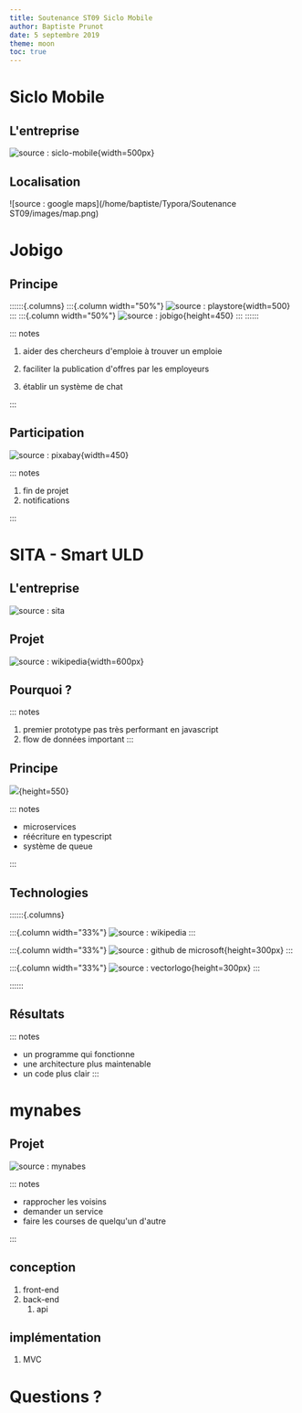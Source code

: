 ```yaml
---
title: Soutenance ST09 Siclo Mobile
author: Baptiste Prunot
date: 5 septembre 2019
theme: moon
toc: true
---
```


# Siclo Mobile

## L'entreprise

![source : siclo-mobile](images/siclo.png){width=500px}

##  Localisation
![source : google maps](/home/baptiste/Typora/Soutenance ST09/images/map.png)

# Jobigo

## Principe
::::::{.columns}
:::{.column width="50%"}
![source : playstore](images/jobigo.png){width=500}
:::
:::{.column width="50%"}
![source : jobigo](images/jobigo_app_1.jpg){height=450}
:::
::::::

::: notes

   1. aider des chercheurs d'emploie à trouver un emploie

   1. faciliter la publication d'offres par les employeurs

   1. établir un système de chat

:::

## Participation

![source : pixabay](images/notification.png){width=450}

::: notes

   1. fin de projet
   1. notifications

:::

# SITA - Smart ULD

##  L'entreprise

![source : sita](images/sita.png)

## Projet

![source : wikipedia](images/uld.jpg){width=600px}

## Pourquoi ?

::: notes
   1. premier prototype pas très performant en javascript
   1. flow de données important
:::

## Principe
![](images/sita_overview.png){height=550}

::: notes

   + microservices
   + réécriture en typescript
   + système de queue

:::

## Technologies


::::::{.columns}

:::{.column width="33%"}
  ![source : wikipedia](images/node.png)
:::

:::{.column width="33%"}
  ![source : github de microsoft](images/typescript.png){height=300px}
:::

:::{.column width="33%"}
  ![source : vectorlogo](images/rabbitmq.svg){height=300px}
:::

::::::

## Résultats

::: notes
+ un programme qui fonctionne
+ une architecture plus maintenable
+ un code plus clair
:::

# mynabes

## Projet

![source : mynabes](images/mynabes.png)

::: notes

+ rapprocher les voisins
+ demander un service
+ faire les courses de quelqu'un d'autre

:::

## conception
   1. front-end
   1. back-end
      1. api

## implémentation
   1. MVC

# Questions ?
